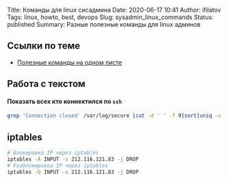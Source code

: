 Title: Команды для linux сисадмина
Date: 2020-06-17 10:41
Author: ifilatov
Tags: linux, howto, best, devops
Slug: sysadmin_linux_commands
Status: published
Summary: Разные полезные команды для linux админов

## Ссылки по теме

- [Полезные команды на одном листе](https://www.f-notes.info/linux:linux_command)

## Работа с текстом

#### Показать всех кто коннектился по `ssh`

```bash
grep 'Connection closed' /var/log/secure |cut -d ' ' -f 9|sort|uniq -c|sort -n
```
## iptables

```bash
# Блокировка IP через iptables
iptables -A INPUT -s 212.116.121.83 -j DROP
# Разблокировка IP через iptables 
iptables -D INPUT -s 212.116.121.83 -j DROP
```